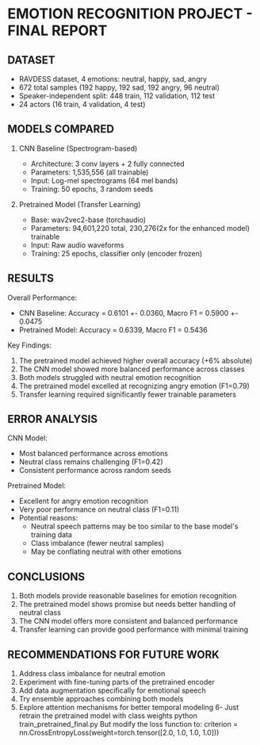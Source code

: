 
EMOTION RECOGNITION PROJECT - FINAL REPORT
===========================================

DATASET
--------
- RAVDESS dataset, 4 emotions: neutral, happy, sad, angry
- 672 total samples (192 happy, 192 sad, 192 angry, 96 neutral)
- Speaker-independent split: 448 train, 112 validation, 112 test
- 24 actors (16 train, 4 validation, 4 test)

MODELS COMPARED
---------------

1. CNN Baseline (Spectrogram-based)
   - Architecture: 3 conv layers + 2 fully connected
   - Parameters: 1,535,556 (all trainable)
   - Input: Log-mel spectrograms (64 mel bands)
   - Training: 50 epochs, 3 random seeds

2. Pretrained Model (Transfer Learning)
   - Base: wav2vec2-base (torchaudio)
   - Parameters: 94,601,220 total, 230,276(2x for the enhanced model) trainable
   - Input: Raw audio waveforms
   - Training: 25 epochs, classifier only (encoder frozen)

RESULTS
-------

Overall Performance:
- CNN Baseline:      Accuracy = 0.6101 +- 0.0360, 
                     Macro F1 = 0.5900 +- 0.0475
- Pretrained Model:  Accuracy = 0.6339, 
                     Macro F1 = 0.5436

Key Findings:
1. The pretrained model achieved higher overall accuracy (+6% absolute)
2. The CNN model showed more balanced performance across classes
3. Both models struggled with neutral emotion recognition
4. The pretrained model excelled at recognizing angry emotion (F1=0.79)
5. Transfer learning required significantly fewer trainable parameters

ERROR ANALYSIS
--------------

CNN Model:
- Most balanced performance across emotions
- Neutral class remains challenging (F1=0.42)
- Consistent performance across random seeds

Pretrained Model:
- Excellent for angry emotion recognition
- Very poor performance on neutral class (F1=0.11)
- Potential reasons: 
  * Neutral speech patterns may be too similar to the base model's training data
  * Class imbalance (fewer neutral samples)
  * May be conflating neutral with other emotions

CONCLUSIONS
-----------

1. Both models provide reasonable baselines for emotion recognition
2. The pretrained model shows promise but needs better handling of neutral class
3. The CNN model offers more consistent and balanced performance
4. Transfer learning can provide good performance with minimal training

RECOMMENDATIONS FOR FUTURE WORK
-------------------------------

1. Address class imbalance for neutral emotion
2. Experiment with fine-tuning parts of the pretrained encoder
3. Add data augmentation specifically for emotional speech
4. Try ensemble approaches combining both models
5. Explore attention mechanisms for better temporal modeling
6- Just retrain the pretrained model with class weights
   python train_pretrained_final.py
   But modify the loss function to:
   criterion = nn.CrossEntropyLoss(weight=torch.tensor([2.0, 1.0, 1.0, 1.0]))
